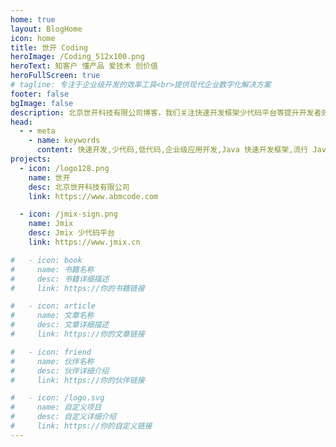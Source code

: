 ```yaml
---
home: true
layout: BlogHome
icon: home
title: 世开 Coding
heroImage: /Coding_512x100.png
heroText: 知客户 懂产品 爱技术 创价值
heroFullScreen: true
# tagline: 专注于企业级开发的效率工具<br>提供现代企业数字化解决方案
footer: false
bgImage: false
description: 北京世开科技有限公司博客，我们关注快速开发框架少代码平台等提升开发者效率的工具
head:
  - - meta
    - name: keywords
      content: 快速开发,少代码,低代码,企业级应用开发,Java 快速开发框架,流行 Java 框架,jmix
projects:
  - icon: /logo128.png
    name: 世开
    desc: 北京世开科技有限公司
    link: https://www.abmcode.com

  - icon: /jmix-sign.png
    name: Jmix
    desc: Jmix 少代码平台
    link: https://www.jmix.cn

#   - icon: book
#     name: 书籍名称
#     desc: 书籍详细描述
#     link: https://你的书籍链接

#   - icon: article
#     name: 文章名称
#     desc: 文章详细描述
#     link: https://你的文章链接

#   - icon: friend
#     name: 伙伴名称
#     desc: 伙伴详细介绍
#     link: https://你的伙伴链接

#   - icon: /logo.svg
#     name: 自定义项目
#     desc: 自定义详细介绍
#     link: https://你的自定义链接
---
```

